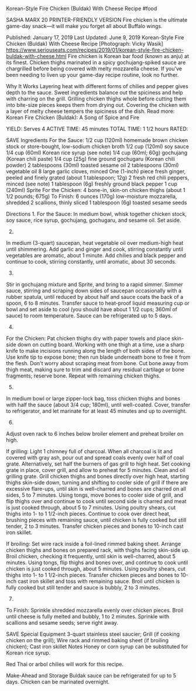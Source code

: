 Korean-Style Fire Chicken (Buldak) With Cheese Recipe
#food 

SASHA MARX
20     PRINTER-FRIENDLY VERSION
Fire chicken is the ultimate game-day snack—it will make you forget all about Buffalo wings.

Published: January 17, 2019 Last Updated: June 9, 2019
Korean-Style Fire Chicken (Buldak) With Cheese Recipe
[Photograph: Vicky Wasik]
https://www.seriouseats.com/recipes/2019/01/korean-style-fire-chicken-buldak-with-cheese.html
Fire chicken is Korean bar food (known as anju) at its finest. Chicken thighs marinated in a spicy gochujang-spiked sauce are chargrilled before being covered with melty mozzarella cheese. If you've been needing to liven up your game-day recipe routine, look no further.

Why It Works
Layering heat with different forms of chilies and pepper gives depth to the sauce. Sweet ingredients balance out the spiciness and help with charring on the grill.
Grilling chicken thighs whole before cutting them into bite-size pieces keeps them from drying out.
Covering the chicken with a layer of melty cheese tempers the spiciness of the dish.
Read more: Korean Fire Chicken (Buldak): A Song of Spice and Fire

YIELD:
Serves 4
ACTIVE TIME:
45 minutes
TOTAL TIME:
1 1/2 hours
RATED:
    
 SAVE
Ingredients
For the Sauce:
1/2 cup (120ml) homemade brown chicken stock or store-bought, low-sodium chicken broth
1/2 cup (120ml) soy sauce
1/4 cup (60ml) Korean rice syrup (see note)
1/4 cup (60ml; 60g) gochujang (Korean chili paste)
1/4 cup (25g) fine ground gochugaru (Korean chili powder)
2 tablespoons (30ml) toasted sesame oil
2 tablespoons (30ml) vegetable oil
8 large garlic cloves, minced
One (1-inch) piece fresh ginger, peeled and finely grated (about 1 tablespoon; 12g)
2 fresh red chili peppers, minced (see note)
1 tablespoon (6g) freshly ground black pepper
1 cup (240ml) Sprite
For the Chicken:
4 bone-in, skin-on chicken thighs (about 1 1/2 pounds; 675g)
To Finish:
6 ounces (170g) low-moisture mozzarella, shredded
2 scallions, thinly sliced
1 tablespoon (6g) toasted sesame seeds

Directions
1.
For the Sauce: In medium bowl, whisk together chicken stock, soy sauce, rice syrup, gochujang, gochugaru, and sesame oil. Set aside.

2.
In medium (3-quart) saucepan, heat vegetable oil over medium-high heat until shimmering. Add garlic and ginger and cook, stirring constantly until vegetables are aromatic, about 1 minute. Add chilies and black pepper and continue to cook, stirring constantly, until aromatic, about 30 seconds.

3.
Stir in gochujang mixture and Sprite, and bring to a rapid simmer. Simmer sauce, stirring and scraping down sides of saucepan occasionally with a rubber spatula, until reduced by about half and sauce coats the back of a spoon, 6 to 8 minutes. Transfer sauce to heat-proof liquid measuring cup or bowl and set aside to cool (you should have about 1 1/2 cups; 360ml of sauce) to room temperature. Sauce can be refrigerated up to 5 days.

4.
For the Chicken: Pat chicken thighs dry with paper towels and place skin-side down on cutting board. Working with one thigh at a time, use a sharp knife to make incisions running along the length of both sides of the bone. Use knife tip to expose bone; then run blade underneath bone to free it from the flesh. Don't worry about scraping meat from bone. Cut bone away from thigh meat, making sure to trim and discard any residual cartilage or bone fragments; reserve bone. Repeat with remaining chicken thighs.

5.
In medium bowl or large zipper-lock bag, toss chicken thighs and bones with half the sauce (about 3/4 cup; 180ml), until well-coated. Cover, transfer to refrigerator, and let marinate for at least 45 minutes and up to overnight.

6.
Adjust oven rack to 6 inches below broiler element and preheat broiler on high.

If grilling: Light 1 chimney full of charcoal. When all charcoal is lit and covered with gray ash, pour out and spread coals evenly over half of coal grate. Alternatively, set half the burners of gas grill to high heat. Set cooking grate in place, cover grill, and allow to preheat for 5 minutes. Clean and oil grilling grate. Grill chicken thighs and bones directly over high heat, starting thighs skin-side down, turning and shifting to cooler side of grill if there are excessive flare-ups, until skin is well-charred and bones are charred on all sides, 5 to 7 minutes. Using tongs, move bones to cooler side of grill, and flip thighs over and continue to cook until second side is charred and meat is just cooked through, about 5 to 7 minutes. Using poultry shears, cut thighs into 1- to 1 1/2-inch pieces. Continue to cook over direct heat, brushing pieces with remaining sauce, until chicken is fully cooked but still tender, 2 to 3 minutes. Transfer chicken pieces and bones to 10-inch cast iron skillet.

If broiling: Set wire rack inside a foil-lined rimmed baking sheet. Arrange chicken thighs and bones on prepared rack, with thighs facing skin-side up. Broil chicken, checking it frequently, until skin is well-charred, about 5 minutes. Using tongs, flip thighs and bones over, and continue to cook until chicken is just cooked through, about 5 minutes. Using poultry shears, cut thighs into 1- to 1 1/2-inch pieces. Transfer chicken pieces and bones to 10-inch cast iron skillet and toss with remaining sauce. Broil until chicken is fully cooked but still tender and sauce is bubbly, 2 to 3 minutes.

7.
To Finish: Sprinkle shredded mozzarella evenly over chicken pieces. Broil until cheese is fully melted and bubbly, 1 to 2 minutes. Sprinkle with scallions and sesame seeds; serve right away.

 SAVE
Special Equipment
3-quart stainless steel saucier; Grill (if cooking chicken on the grill); Wire rack and rimmed baking sheet (if broiling chicken); Cast iron skillet
Notes
Honey or corn syrup can be substituted for Korean rice syrup.

Red Thai or arbol chilies will work for this recipe.

Make-Ahead and Storage
Buldak sauce can be refrigerated for up to 5 days. Chicken can be marinated overnight.